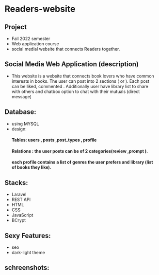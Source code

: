 # Readers-website

## Project
* Fall 2022 semester
* Web application course
* social medial website that connects Readers together.
## Social Media Web Application (description)
* This website is a website that connects book lovers who have common interests in books. 
The user can post into 2 sections ( or ). Each post can be liked, commented .
Additionally user have library list to share with others and chatbox option to chat with their mutuals (direct message)

## Database:
* using MYSQL
* design:
  ####  Tables: users , posts ,post_types , profile
  ####  Relations : the user posts can be of 2 categories(review ,prompt ). 
     #### each profile contains a list of genres the user prefers and library (list of books they like).
## Stacks:
* Laravel
* REST API
* HTML
* CSS
* JavaScript
* BCrypt

## Sexy Features:
* seo
* dark-light theme


## schreenshots:

